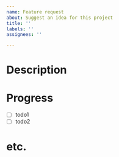 ```yaml
---
name: Feature request
about: Suggest an idea for this project
title: ''
labels: ''
assignees: ''

---
```


# Description
> 

# Progress
- [ ] todo1
- [ ] todo2

# etc.
>
